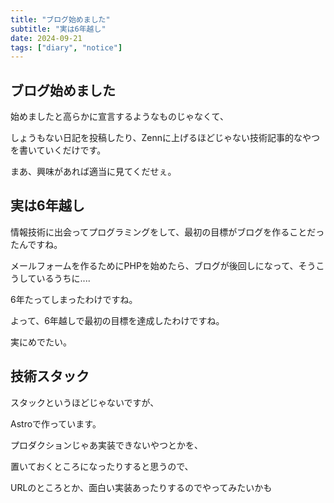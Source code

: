 ```yaml
---
title: "ブログ始めました"
subtitle: "実は6年越し"
date: 2024-09-21
tags: ["diary", "notice"]
---
```


## ブログ始めました

始めましたと高らかに宣言するようなものじゃなくて、

しょうもない日記を投稿したり、Zennに上げるほどじゃない技術記事的なやつを書いていくだけです。

まあ、興味があれば適当に見てくだせぇ。

## 実は6年越し

情報技術に出会ってプログラミングをして、最初の目標がブログを作ることだったんですね。

メールフォームを作るためにPHPを始めたら、ブログが後回しになって、そうこうしているうちに....

6年たってしまったわけですね。

よって、6年越しで最初の目標を達成したわけですね。

実にめでたい。

## 技術スタック

スタックというほどじゃないですが、

Astroで作っています。

プロダクションじゃあ実装できないやつとかを、

置いておくところになったりすると思うので、

URLのところとか、面白い実装あったりするのでやってみたいかも
